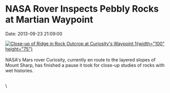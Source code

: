 NASA Rover Inspects Pebbly Rocks at Martian Waypoint
====================================================

Date: 2013-09-23 21:09:00

[![Close-up of Ridge in Rock Outcrop at Curiosity\'s Waypoint
1](http://www.jpl.nasa.gov/images/msl/20130923/pia17361-th.jpg){width="100"
height="75"}](http://www.jpl.nasa.gov/news/news.cfm?release=2013-288&rn=news.xml&rst=3912)\
\
NASA\'s Mars rover Curiosity, currently en route to the layered slopes
of Mount Sharp, has finished a pause it took for close-up studies of
rocks with wet histories.

\
\
